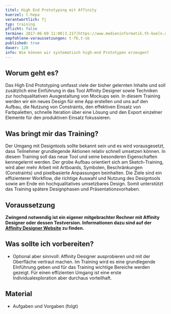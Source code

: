 ```yaml
---
titel: High End Prototyping mit Affinity
kuerzel: t-hepa
verantwortlich: fj
typ: training
pflicht: false
termine: 2017-06-09 11:00|3.217|https://www.medieninformatik.th-koeln.de/w/Grundlagen_der_visuellen_Kommunikation:SoSe17:HighEnd_Prototyping_9_Juni_2017_a, 2017-06-09 14:00|3.217|https://www.medieninformatik.th-koeln.de/w/Grundlagen_der_visuellen_Kommunikation:SoSe17:HighEnd_Prototyping_9_Juni_2017_b
empfohlene-voraussetzungen: t-fb,t-sb
published: true
dauer: 120
info: Wie können wir systematisch high-end Prototypen erzeugen?
---
```

## Worum geht es?
Das High End Prototyping umfasst viele der bisher gelernten Inhalte und soll zusätzlich eine Einführung in das Tool Affinity Designer sowie Techniken zur hochqualitativen Ausgestaltung von Mockups sein. In diesem Training werden wir ein neues Design für eine App erstellen und uns auf den Aufbau, die Nutzung von Constraints, den effektiven Einsatz von Farbpaletten, schnelle Iteration über eine Lösung und den Export einzelner Elemente für den produktiven Einsatz fokussieren.

## Was bringt mir das Training?
Der Umgang mit Designtools sollte bekannt sein und es wird vorausgesetzt, dass Teilnehmer grundlegende Aktionen relativ schnell umsetzen können. In diesem Training soll das neue Tool und seine besonderen Eigenschaften kennegelernt werden. Der grobe Aufbau orientiert sich am Sketch-Training, wird aber mehr Arbeit mit Artboards, Symbolen, Beschränkungen (Constraints) und pixelbasierte Anpassungen beinhalten. Die Ziele sind ein effizienterer Workflow, die richtige Auswahl und Nutzung des Designtools sowie am Ende ein hochqualitatives umsetzbares Design. Somit unterstützt das Training spätere Designphasen und Präsentationsvorhaben.

## Voraussetzung
**Zwingend notwendig ist ein eigener mitgebrachter Rechner mit Affinity Designer oder dessen Testversion. Informationen dazu sind auf der [Affinity Designer Website](https://affinity.serif.com/de/designer/) zu finden.**

## Was sollte ich vorbereiten?
* Optional aber sinnvoll: Affinity Designer ausprobieren und mit der Oberfläche vertraut machen. Im Training wird es eine grundlegende EInführung geben und für das Training wichtige Bereiche werden gezeigt. Für einen effizienten Umgang ist eine erste Individualexploration aber durchaus vorteilhaft.


## Material

* Aufgaben und Vorgaben (folgt)